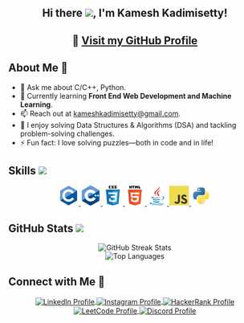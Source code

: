 <h2 align="center">Hi there <img src="https://media.giphy.com/media/hvRJCLFzcasrR4ia7z/giphy.gif" width="30">, I'm Kamesh Kadimisetty!</h2>

<h2 align="center">🔗 <a href="https://github.com/KameshK2005">Visit my GitHub Profile</a></h2>

<h2>About Me 👤</h2>
<ul>
  <li>💬 Ask me about C/C++, Python.</li>
  <li>🌱 Currently learning <b>Front End Web Development and Machine Learning</b>.</li>
  <li>📫 Reach out at <a href="mailto:kameshkadimisetty@gmail.com">kameshkadimisetty@gmail.com</a>.</li>
  <li>🧠 I enjoy solving Data Structures & Algorithms (DSA) and tackling problem-solving challenges.</li>
  <li>⚡ Fun fact: I love solving puzzles—both in code and in life!</li>
</ul>

<h2>Skills <img src="https://media2.giphy.com/media/QssGEmpkyEOhBCb7e1/giphy.gif?cid=ecf05e47a0n3gi1bfqntqmob8g9aid1oyj2wr3ds3mg700bl&rid=giphy.gif" width="25"></h2>
<p align="center">
  <a href="https://www.cprogramming.com/" target="_blank" rel="noreferrer">
    <img src="https://raw.githubusercontent.com/devicons/devicon/master/icons/c/c-original.svg" alt="C" width="40" height="40"/>
  </a>
  <a href="https://www.w3schools.com/cpp/" target="_blank" rel="noreferrer">
    <img src="https://raw.githubusercontent.com/devicons/devicon/master/icons/cplusplus/cplusplus-original.svg" alt="C++" width="40" height="40"/>
  </a>
  <a href="https://www.w3schools.com/css/" target="_blank" rel="noreferrer">
    <img src="https://raw.githubusercontent.com/devicons/devicon/master/icons/css3/css3-original-wordmark.svg" alt="CSS3" width="40" height="40"/>
  </a>
  <a href="https://www.w3.org/html/" target="_blank" rel="noreferrer">
    <img src="https://raw.githubusercontent.com/devicons/devicon/master/icons/html5/html5-original-wordmark.svg" alt="HTML5" width="40" height="40"/>
  </a>
  <a href="https://www.java.com" target="_blank" rel="noreferrer">
    <img src="https://raw.githubusercontent.com/devicons/devicon/master/icons/java/java-original.svg" alt="Java" width="40" height="40"/>
  </a>
  <a href="https://developer.mozilla.org/en-US/docs/Web/JavaScript" target="_blank" rel="noreferrer">
    <img src="https://raw.githubusercontent.com/devicons/devicon/master/icons/javascript/javascript-original.svg" alt="JavaScript" width="40" height="40"/>
  </a>
  <a href="https://www.python.org" target="_blank" rel="noreferrer">
    <img src="https://raw.githubusercontent.com/devicons/devicon/master/icons/python/python-original.svg" alt="Python" width="40" height="40"/>
  </a>
</p>

<h2>GitHub Stats <img src="https://media.giphy.com/media/iY8CRBdQXODJSCERIr/giphy.gif" width="35"></h2>
<div align="center">
  <img src="https://github-readme-streak-stats.herokuapp.com/?user=KameshK2005&theme=algolia" alt="GitHub Streak Stats"/>
  <br>
  <img src="https://github-readme-stats.vercel.app/api/top-langs?username=KameshK2005&show_icons=true&locale=en&layout=compact&theme=algolia" alt="Top Languages"/>
<!--   <img src="https://github-readme-stats.vercel.app/api?username=KameshK2005&show_icons=true&theme=algolia&include_all_commits=true" alt="GitHub Stats"/> -->
</div>

<h2>Connect with Me 🤝</h2>
<p align="center">
  <a href="https://www.linkedin.com/in/kadimisetty-kumar-venkata-kamesh-b1b841300/" target="blank">
    <img align="center" src="https://raw.githubusercontent.com/rahuldkjain/github-profile-readme-generator/master/src/images/icons/Social/linked-in-alt.svg" alt="LinkedIn Profile" height="30" width="40" />
  </a>
  <a href="https://instagram.com/kamesh_kadimisetty" target="blank">
    <img align="center" src="https://raw.githubusercontent.com/rahuldkjain/github-profile-readme-generator/master/src/images/icons/Social/instagram.svg" alt="Instagram Profile" height="30" width="40" />
  </a>
  <a href="https://www.hackerrank.com/KameshK2005" target="blank">
    <img align="center" src="https://raw.githubusercontent.com/rahuldkjain/github-profile-readme-generator/master/src/images/icons/Social/hackerrank.svg" alt="HackerRank Profile" height="30" width="40" />
  </a>
  <a href="https://www.leetcode.com/KameshK2005" target="blank">
    <img align="center" src="https://raw.githubusercontent.com/rahuldkjain/github-profile-readme-generator/master/src/images/icons/Social/leet-code.svg" alt="LeetCode Profile" height="30" width="40" />
  </a>
  <a href="https://discord.gg/kameshkadimisetty_99001" target="blank">
    <img align="center" src="https://raw.githubusercontent.com/rahuldkjain/github-profile-readme-generator/master/src/images/icons/Social/discord.svg" alt="Discord Profile" height="30" width="40" />
  </a>
</p>

